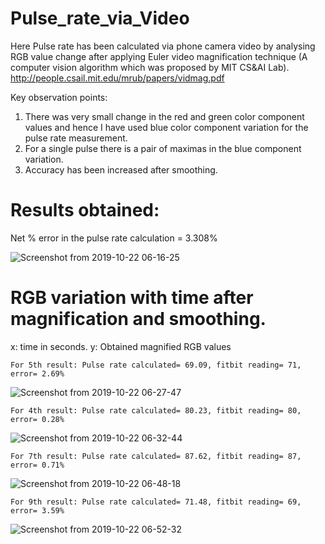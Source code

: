 # Pulse_rate_via_Video

Here Pulse rate has been calculated via phone camera video by analysing RGB value change after applying Euler video magnification technique (A computer vision algorithm which was proposed by MIT CS&amp;AI Lab).
http://people.csail.mit.edu/mrub/papers/vidmag.pdf

Key observation points:
1. There was very small change in the red and green color component values and hence I have used blue color component variation for the pulse rate measurement.
2. For a single pulse there is a pair of maximas in the blue component variation.
3. Accuracy has been increased after smoothing.

# Results obtained:

   Net % error in the pulse rate calculation = 3.308%

![Screenshot from 2019-10-22 06-16-25](https://user-images.githubusercontent.com/23376016/67253121-ba088080-f493-11e9-9291-a1f1f2f7b675.png)

# RGB variation with time after magnification and smoothing.
x: time in seconds.
y: Obtained magnified RGB values

    For 5th result: Pulse rate calculated= 69.09, fitbit reading= 71, error= 2.69% 
![Screenshot from 2019-10-22 06-27-47](https://user-images.githubusercontent.com/23376016/67253424-364f9380-f495-11e9-89e7-e5d1027a1871.png)


    For 4th result: Pulse rate calculated= 80.23, fitbit reading= 80, error= 0.28% 
![Screenshot from 2019-10-22 06-32-44](https://user-images.githubusercontent.com/23376016/67253688-b0cce300-f496-11e9-9b58-f1b6ee53d0a9.png)

    For 7th result: Pulse rate calculated= 87.62, fitbit reading= 87, error= 0.71% 
![Screenshot from 2019-10-22 06-48-18](https://user-images.githubusercontent.com/23376016/67253965-1cfc1680-f498-11e9-8703-f646aacdf6fa.png)

    For 9th result: Pulse rate calculated= 71.48, fitbit reading= 69, error= 3.59% 
![Screenshot from 2019-10-22 06-52-32](https://user-images.githubusercontent.com/23376016/67254072-a9a6d480-f498-11e9-8b1d-cedae620856e.png)
 
